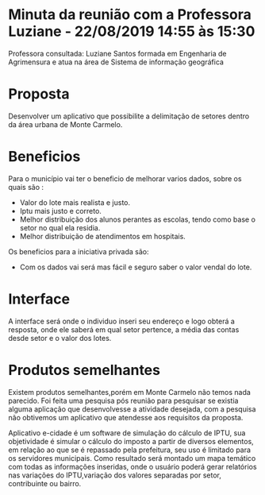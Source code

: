 # Minuta da reunião com a Professora Luziane - 22/08/2019 14:55 às 15:30

Professora consultada: Luziane Santos formada em Engenharia de Agrimensura e atua na área de Sistema de informação geográfica

# Proposta

  Desenvolver um aplicativo que possibilite a delimitação de setores dentro da área urbana de Monte Carmelo.

# Beneficios
Para o município vai ter o beneficio de melhorar varios dados, sobre os quais são :
 - Valor do lote mais realista e justo.
- Iptu mais justo e correto.
- Melhor distribuição dos alunos perantes as escolas, tendo como base o setor no qual ela residia.
- Melhor distribuição de atendimentos em hospitais.

Os beneficios para a iniciativa privada são:
- Com os dados vai será mas fácil e seguro  saber o valor vendal do lote.

# Interface
A interface será onde o individuo inseri seu endereço e logo obterá  a resposta, onde ele saberá em  qual setor  pertence, a média das contas desde setor e o valor dos lotes.

# Produtos semelhantes

Existem produtos semelhantes,porém em Monte Carmelo não temos nada parecido. Foi feita uma pesquisa pós reunião para pesquisar se existia alguma aplicação que desenvolvesse a atividade desejada, com a pesquisa não obtivemos um aplicativo que atendesse aos requisitos da proposta.

Aplicativo e-cidade é um software de simulação do cálculo de IPTU, sua objetividade é simular o cálculo do imposto a partir de diversos elementos, em relação ao que se é repassado pela prefeitura, seu uso é limitado para  os servidores municipais. 
Como resultado será montado um mapa temático com todas as informações inseridas, onde o usuário poderá gerar relatórios nas variações do IPTU,variação dos valores separadas por setor, contribuinte ou bairro. 

